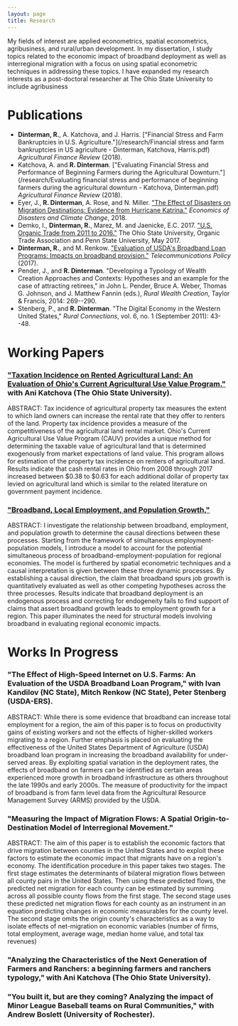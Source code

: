 ```yaml
---
layout: page
title: Research
---
```


My fields of interest are applied econometrics, spatial econometrics, agribusiness, and rural/urban development. In my dissertation, I study topics related to the economic impact of broadband deployment as well as interregional migration with a focus on using spatial econometric techniques in addressing these topics. I have expanded my research interests as a post-doctoral researcher at The Ohio State University to include agribusiness

# Publications

- **Dinterman, R.**, A. Katchova, and J. Harris. ["Financial Stress and Farm Bankruptcies in U.S. Agriculture."](/research/Financial stress and farm bankruptcies in US agriculture - Dinterman, Katchova, Harris.pdf) *Agricultural Finance Review* (2018).
- Katchova, A. and **R. Dinterman**. ["Evaluating Financial Stress and Performance of Beginning Farmers during the Agricultural Downturn."](/research/Evaluating financial stress and performance of beginning farmers during the agricultural downturn - Katchova, Dinterman.pdf) *Agricultural Finance Review* (2018).
- Eyer, J., **R. Dinterman**, A. Rose, and N. Miller. ["The Effect of Disasters on Migration Destinations: Evidence from Hurricane Katrina."](/research/Eyer_et_al-2018-Economics_of_Disasters_and_Climate_Change.pdf) *Economics of Disasters and Climate Change*, 2018.
- Demko, I., **Dinterman, R.**, Marez, M. and Jaenicke, E.C. 2017. ["U.S. Organic Trade from 2011 to 2016."](/research/OTATradeReport.pdf) The Ohio State University, Organic Trade Association and Penn State University, May 2017.
- **Dinterman, R.**, and M. Renkow. ["Evaluation of USDA's Broadband Loan Programs: Impacts on broadband provision."](/research/Evaluation-of-USDAs-Broadband-Loan-Program-Dinterman-Renkow.pdf) *Telecommunications Policy* (2017).
- Pender, J., and **R. Dinterman**. "Developing a Typology of Wealth Creation Approaches and Contexts: Hypotheses and an example for the case of attracting retirees," in  John L. Pender, Bruce A. Weber, Thomas G. Johnson, and J. Matthew Fannin (eds.), *Rural Wealth Creation*, Taylor \& Francis, 2014: 269--290.
- Stenberg, P., and **R. Dinterman**. "The Digital Economy in the Western United States," *Rural Connections*, vol. 6, no. 1 (September 2011): 43--48.

# Working Papers

### ["Taxation Incidence on Rented Agricultural Land: An Evaluation of Ohio's Current Agricultural Use Value Program."](/5-tax-incidence-paper.pdf) with Ani Katchova (The Ohio State University).

ABSTRACT: Tax incidence of agricultural property tax measures the extent to which land owners can increase the rental rate that they offer to renters of the land. Property tax incidence provides a measure of the competitiveness of the agricultural land rental market. Ohio's Current Agricultural Use Value Program (CAUV) provides a unique method for determining the taxable value of agricultural land that is determined exogenously from market expectations of land value. This program allows for estimation of the property tax incidence on renters of agricultural land. Results indicate that cash rental rates in Ohio from 2008 through 2017 increased between \$0.38 to \$0.63 for each additional dollar of property tax levied on agricultural land which is similar to the related literature on government payment incidence.

### ["Broadband, Local Employment, and Population Growth,"](/Paper-2.pdf)

ABSTRACT: I investigate the relationship between broadband, employment, and population growth to determine the causal directions between these processes. Starting from the framework of simultaneous employment-population models, I introduce a model to account for the potential simultaneous process of broadband-employment-population for regional economies. The model is furthered by spatial econometric techniques and a causal interpretation is given between these three dynamic processes. By establishing a causal direction, the claim that broadband spurs job growth is quantitatively evaluated as well as other competing hypotheses across the three processes. Results indicate that broadband deployment is an endogenous process and correcting for endogeneity fails to find support of claims that assert broadband growth leads to employment growth for a region. This paper illuminates the need for structural models involving broadband in evaluating regional economic impacts.

# Works In Progress

### "The Effect of High-Speed Internet on U.S. Farms: An Evaluation of the USDA Broadband Loan Program," with Ivan Kandilov (NC State), Mitch Renkow (NC State), Peter Stenberg (USDA-ERS).

ABSTRACT: While there is some evidence that broadband can increase total employment for a region, the aim of this paper is to focus on productivity gains of existing workers and not the effects of higher-skilled workers migrating to a region. Further emphasis is placed on evaluating the effectiveness of the United States Department of Agriculture (USDA) broadband loan program in increasing the broadband availability for under-served areas. By exploiting spatial variation in the deployment rates, the effects of broadband on farmers can be identified as certain areas experienced more growth in broadband infrastructure as others throughout the late 1990s and early 2000s. The measure of productivity for the impact of broadband is from farm level data from the Agricultural Resource Management Survey (ARMS) provided by the USDA.

### "Measuring the Impact of Migration Flows: A Spatial Origin-to-Destination Model of Interregional Movement."

ABSTRACT: The aim of this paper is to establish the economic factors that drive migration between counties in the United States and to exploit these factors to estimate the economic impact that migrants have on a region's economy. The identification procedure in this paper takes two stages. The first stage estimates the determinants of bilateral migration flows between all county pairs in the United States. Then using these predicted flows, the predicted net migration for each county can be estimated by summing across all possible county flows from the first stage. The second stage uses these predicted net migration flows for each county as an instrument in an equation predicting changes in economic measurables for the county level. The second stage omits the origin county's characteristics as a way to isolate effects of net-migration on economic variables (number of firms, total employment, average wage, median home value, and total tax revenues)

### "Analyzing the Characteristics of the Next Generation of Farmers and Ranchers: a beginning farmers and ranchers typology," with Ani Katchova (The Ohio State University).



### "You built it, but are they coming? Analyzing the impact of Minor League Baseball teams on Rural Communities," with Andrew Boslett (University of Rochester).


